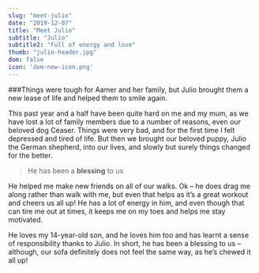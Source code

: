 ```yaml
---
slug: "meet-julio"
date: "2019-12-07"
title: "Meet Julio"
subtitle: "Julio"
subtitle2: "Full of energy and love"
thumb: "julio-header.jpg"
dom: false
icon: 'dom-new-icon.png'
---
```


###Things were tough for Aamer and her family, but Julio brought them a new lease of life and helped them to smile again. 

This past year and a half have been quite hard on me and my mum, as we have lost a lot of family members due to a number of reasons, even our beloved dog Ceaser. Things were very bad, and for the first time I felt depressed and tired of life. But then we brought our beloved puppy, Julio the German shepherd, into our lives, and slowly but surely things changed for the better. 

> He has been a **blessing** to us

He helped me make new friends on all of our walks. Ok – he does drag me along rather than walk with me, but even that helps as it’s a great workout and cheers us all up! He has a lot of energy in him, and even though that can tire me out at times, it keeps me on my toes and helps me stay motivated.

 He loves my 14-year-old son, and he loves him too and has learnt a sense of responsibility thanks to Julio. In short, he has been a blessing to us – although, our sofa definitely does not feel the same way, as he’s chewed it all up! 
